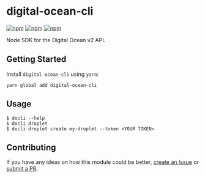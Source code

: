 # digital-ocean-cli

[![npm](https://img.shields.io/npm/v/digital-ocean-cli.svg)](https://www.npmjs.com/package/digital-ocean-cli)
[![npm](https://img.shields.io/npm/dt/digital-ocean-cli.svg)](https://www.npmjs.com/package/digital-ocean-cli)
[![npm](https://img.shields.io/npm/l/digital-ocean-cli.svg)](https://github.com/negativetwelve/digital-ocean/blob/master/LICENSE)

Node SDK for the Digital Ocean v2 API.

## Getting Started

Install `digital-ocean-cli` using `yarn`:

```shell
yarn global add digital-ocean-cli
```

## Usage

```shell
$ docli --help
$ docli droplet
$ docli droplet create my-droplet --token <YOUR TOKEN>
```

## Contributing

If you have any ideas on how this module could be better, [create an Issue](https://github.com/negativetwelve/digital-ocean/issues) or [submit a PR](https://github.com/negativetwelve/digital-ocean/pulls).
